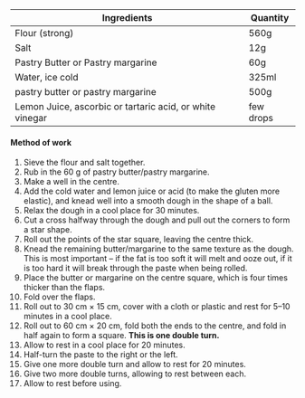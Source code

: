 |Ingredients| Quantity|
|-----------|---------|
|Flour (strong)|560g|
|Salt|12g|
|Pastry Butter or Pastry margarine|60g|
|Water, ice cold|325ml|
|pastry butter or pastry margarine|500g|
|Lemon Juice, ascorbic or tartaric acid, or white vinegar| few drops|


#### **Method of work**
1. Sieve the flour and salt together.
2. Rub in the 60 g of pastry butter/pastry margarine.
3. Make a well in the centre.
4. Add the cold water and lemon juice or acid (to make the gluten more elastic), and knead well into a smooth dough in the shape of a ball.
5. Relax the dough in a cool place for 30 minutes.
6. Cut a cross halfway through the dough and pull out the corners to form a star shape.
7. Roll out the points of the star square, leaving the centre thick.
8. Knead the remaining butter/margarine to the same texture as the dough. This is most important – if the fat is too soft it will melt and ooze out, if it is too hard it will break through the paste when being rolled.
9. Place the butter or margarine on the centre square, which is four times thicker than the flaps.
10. Fold over the flaps.
11. Roll out to 30 cm × 15 cm, cover with a cloth or plastic and rest for 5–10 minutes in a cool place.
12. Roll out to 60 cm × 20 cm, fold both the ends to the centre, and fold in half again to form a square.
**This is one double turn.**
1.  Allow to rest in a cool place for 20 minutes.
2.  Half-turn the paste to the right or the left.
3.  Give one more double turn and allow to rest for 20 minutes.
4.  Give two more double turns, allowing to rest between each.
5.  Allow to rest before using.